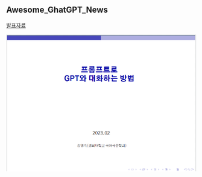## Awesome_GhatGPT_News   




[발표자료](https://docs.google.com/presentation/d/1u7AaIPthHOYYH1rkPrSTvmRNuBgarS7k/edit?usp=sharing&ouid=101458098347566933556&rtpof=true&sd=true)        
              
![1](gpt.png)
